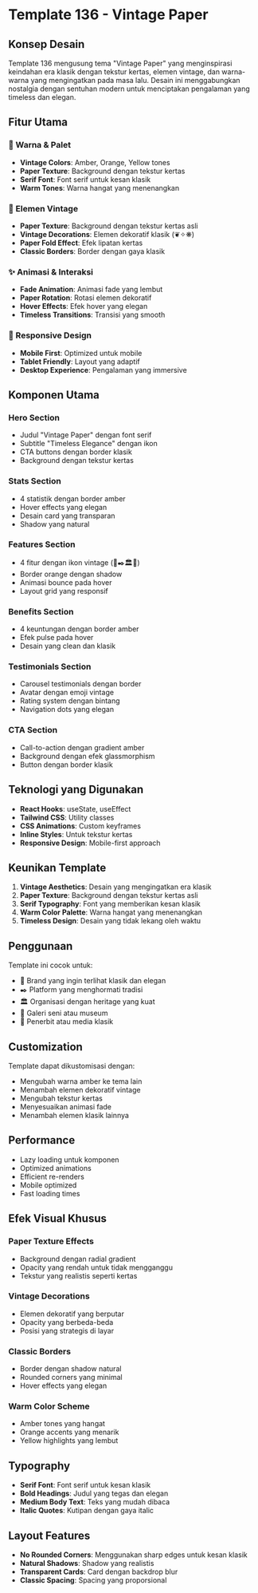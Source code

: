 # Template 136 - Vintage Paper

## Konsep Desain
Template 136 mengusung tema "Vintage Paper" yang menginspirasi keindahan era klasik dengan tekstur kertas, elemen vintage, dan warna-warna yang mengingatkan pada masa lalu. Desain ini menggabungkan nostalgia dengan sentuhan modern untuk menciptakan pengalaman yang timeless dan elegan.

## Fitur Utama

### 🎨 Warna & Palet
- **Vintage Colors**: Amber, Orange, Yellow tones
- **Paper Texture**: Background dengan tekstur kertas
- **Serif Font**: Font serif untuk kesan klasik
- **Warm Tones**: Warna hangat yang menenangkan

### 📜 Elemen Vintage
- **Paper Texture**: Background dengan tekstur kertas asli
- **Vintage Decorations**: Elemen dekoratif klasik (❦✧❋)
- **Paper Fold Effect**: Efek lipatan kertas
- **Classic Borders**: Border dengan gaya klasik

### ✨ Animasi & Interaksi
- **Fade Animation**: Animasi fade yang lembut
- **Paper Rotation**: Rotasi elemen dekoratif
- **Hover Effects**: Efek hover yang elegan
- **Timeless Transitions**: Transisi yang smooth

### 📱 Responsive Design
- **Mobile First**: Optimized untuk mobile
- **Tablet Friendly**: Layout yang adaptif
- **Desktop Experience**: Pengalaman yang immersive

## Komponen Utama

### Hero Section
- Judul "Vintage Paper" dengan font serif
- Subtitle "Timeless Elegance" dengan ikon
- CTA buttons dengan border klasik
- Background dengan tekstur kertas

### Stats Section
- 4 statistik dengan border amber
- Hover effects yang elegan
- Desain card yang transparan
- Shadow yang natural

### Features Section
- 4 fitur dengan ikon vintage (📜✒️🏛️🎨)
- Border orange dengan shadow
- Animasi bounce pada hover
- Layout grid yang responsif

### Benefits Section
- 4 keuntungan dengan border amber
- Efek pulse pada hover
- Desain yang clean dan klasik

### Testimonials Section
- Carousel testimonials dengan border
- Avatar dengan emoji vintage
- Rating system dengan bintang
- Navigation dots yang elegan

### CTA Section
- Call-to-action dengan gradient amber
- Background dengan efek glassmorphism
- Button dengan border klasik

## Teknologi yang Digunakan

- **React Hooks**: useState, useEffect
- **Tailwind CSS**: Utility classes
- **CSS Animations**: Custom keyframes
- **Inline Styles**: Untuk tekstur kertas
- **Responsive Design**: Mobile-first approach

## Keunikan Template

1. **Vintage Aesthetics**: Desain yang mengingatkan era klasik
2. **Paper Texture**: Background dengan tekstur kertas asli
3. **Serif Typography**: Font yang memberikan kesan klasik
4. **Warm Color Palette**: Warna hangat yang menenangkan
5. **Timeless Design**: Desain yang tidak lekang oleh waktu

## Penggunaan

Template ini cocok untuk:
- 📜 Brand yang ingin terlihat klasik dan elegan
- ✒️ Platform yang menghormati tradisi
- 🏛️ Organisasi dengan heritage yang kuat
- 🎨 Galeri seni atau museum
- 📜 Penerbit atau media klasik

## Customization

Template dapat dikustomisasi dengan:
- Mengubah warna amber ke tema lain
- Menambah elemen dekoratif vintage
- Mengubah tekstur kertas
- Menyesuaikan animasi fade
- Menambah elemen klasik lainnya

## Performance

- Lazy loading untuk komponen
- Optimized animations
- Efficient re-renders
- Mobile optimized
- Fast loading times

## Efek Visual Khusus

### Paper Texture Effects
- Background dengan radial gradient
- Opacity yang rendah untuk tidak mengganggu
- Tekstur yang realistis seperti kertas

### Vintage Decorations
- Elemen dekoratif yang berputar
- Opacity yang berbeda-beda
- Posisi yang strategis di layar

### Classic Borders
- Border dengan shadow natural
- Rounded corners yang minimal
- Hover effects yang elegan

### Warm Color Scheme
- Amber tones yang hangat
- Orange accents yang menarik
- Yellow highlights yang lembut

## Typography

- **Serif Font**: Font serif untuk kesan klasik
- **Bold Headings**: Judul yang tegas dan elegan
- **Medium Body Text**: Teks yang mudah dibaca
- **Italic Quotes**: Kutipan dengan gaya italic

## Layout Features

- **No Rounded Corners**: Menggunakan sharp edges untuk kesan klasik
- **Natural Shadows**: Shadow yang realistis
- **Transparent Cards**: Card dengan backdrop blur
- **Classic Spacing**: Spacing yang proporsional 